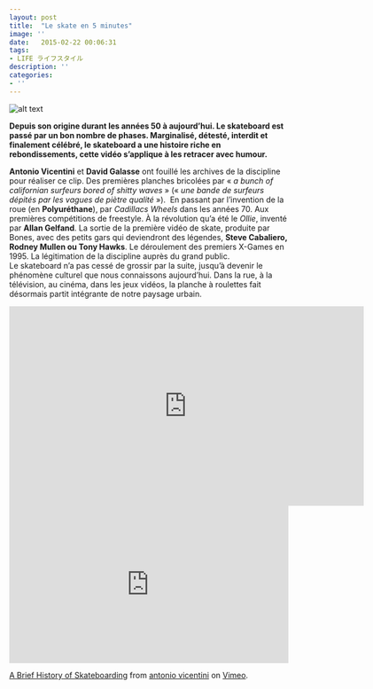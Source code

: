 ```yaml
---
layout: post
title:  "Le skate en 5 minutes"
image: ''
date:   2015-02-22 00:06:31
tags:
- LIFE ライフスタイル
description: ''
categories:
- ''
---
```




![alt text](https://dopekultur.files.wordpress.com/2015/02/brief-history-skateboarding.jpg)

**Depuis son origine durant les  années 50 à aujourd’hui. Le skateboard est passé par un bon nombre de  phases. Marginalisé, détesté, interdit et finalement célébré, le  skateboard a une histoire riche en rebondissements, cette vidéo s’applique à les retracer avec humour.**

**Antonio Vicentini** et **David Galasse** ont fouillé les archives de la discipline pour réaliser ce clip. Des premières planches bricolées par « _a bunch of californian surfeurs bored of shitty waves_ » (« _une bande de surfeurs dépités par les vagues de piètre qualité_ »).  En passant par l’invention de la roue (en **Polyuréthane**), par _Cadillacs Wheels_ dans les années 70. Aux premières compétitions de freestyle. À la révolution qu’a été le _Ollie_, inventé par **Allan Gelfand**. La sortie de la première vidéo de skate, produite par Bones, avec des petits gars qui deviendront des légendes, **Steve Cabaliero, Rodney Mullen ou Tony Hawks**. Le déroulement des premiers X-Games en 1995. La légitimation de la discipline auprès du grand public.  
Le skateboard n’a pas cessé de grossir par la suite, jusqu’à devenir  le phénomène culturel que nous connaissons aujourd’hui. Dans la rue, à  la télévision, au cinéma, dans les jeux vidéos, la planche à roulettes fait désormais partit intégrante de notre paysage urbain.

<iframe title="vimeo-player" src="https://player.vimeo.com/video/119291597" width="640" height="360" frameborder="0" allowfullscreen></iframe>

<div style="padding:56.25% 0 0 0;position:relative;"><iframe src="https://player.vimeo.com/video/119291597?color=d6ffcf&title=0&byline=0&portrait=0" style="position:absolute;top:0;left:0;width:100%;height:100%;" frameborder="0" allow="autoplay; fullscreen" allowfullscreen></iframe></div><script src="https://player.vimeo.com/api/player.js"></script>
<p><a href="https://vimeo.com/119291597">A Brief History of Skateboarding</a> from <a href="https://vimeo.com/antoniovicentini">antonio vicentini</a> on <a href="https://vimeo.com">Vimeo</a>.</p>

